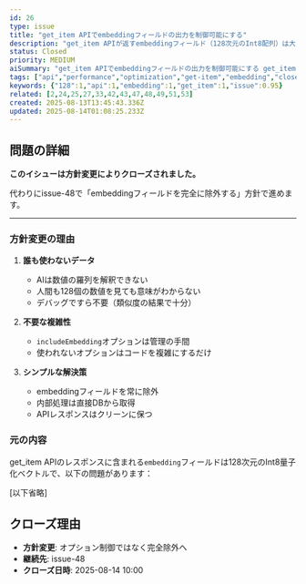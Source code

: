 ```yaml
---
id: 26
type: issue
title: "get_item APIでembeddingフィールドの出力を制御可能にする"
description: "get_item APIが返すembeddingフィールド（128次元のInt8配列）は大きなデータサイズでコンテキストを消費するが、実際に必要なケースは限定的。オプションで出力を制御できるようにすべき。"
status: Closed
priority: MEDIUM
aiSummary: "get_item APIでembeddingフィールドの出力を制御可能にする get_item APIが返すembeddingフィールド（128次元のInt8配列）は大きなデータサイズでコンテキストを消費するが、実際に必要なケースは限定的。オプションで出力を制御できるようにすべき。 ## 問題の詳細\n\n**このイシューは方針変更によりクローズされました。**\n\n代わりにissue-48で「embe"
tags: ["api","performance","optimization","get-item","embedding","closed","superseded"]
keywords: {"128":1,"api":1,"embedding":1,"get_item":1,"issue":0.95}
related: [2,24,25,27,33,42,43,47,48,49,51,53]
created: 2025-08-13T13:45:43.336Z
updated: 2025-08-14T01:08:25.233Z
---
```


## 問題の詳細

**このイシューは方針変更によりクローズされました。**

代わりにissue-48で「embeddingフィールドを完全に除外する」方針で進めます。

---

### 方針変更の理由

1. **誰も使わないデータ**
   - AIは数値の羅列を解釈できない
   - 人間も128個の数値を見ても意味がわからない
   - デバッグですら不要（類似度の結果で十分）

2. **不要な複雑性**
   - `includeEmbedding`オプションは管理の手間
   - 使われないオプションはコードを複雑にするだけ

3. **シンプルな解決策**
   - embeddingフィールドを常に除外
   - 内部処理は直接DBから取得
   - APIレスポンスはクリーンに保つ

### 元の内容

get_item APIのレスポンスに含まれる`embedding`フィールドは128次元のInt8量子化ベクトルで、以下の問題があります：

[以下省略]

## クローズ理由

- **方針変更**: オプション制御ではなく完全除外へ
- **継続先**: issue-48
- **クローズ日時**: 2025-08-14 10:00